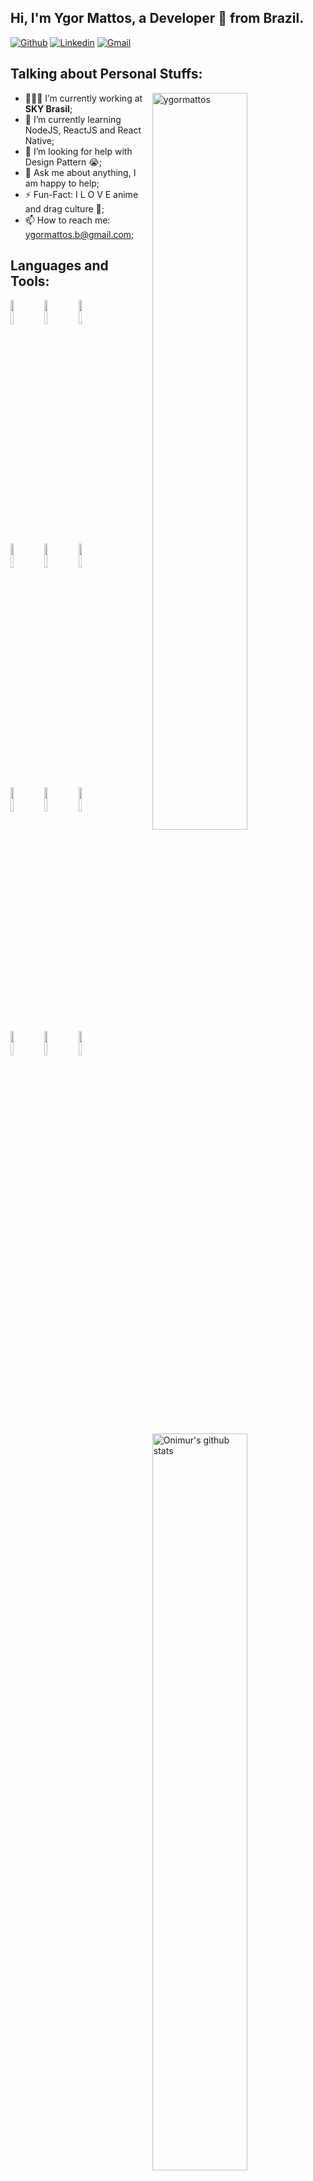 <!-- Your title -->
## Hi, I'm Ygor Mattos, a Developer 🚀 from Brazil.

<!-- Your badges
You can use the website to generate badges: https://shields.io/
-->

[![Github](https://img.shields.io/badge/-Github-000?style=flat&logo=Github&logoColor=white)](https://github.com/ygumattos)
[![Linkedin](https://img.shields.io/badge/-LinkedIn-blue?style=flat&logo=Linkedin&logoColor=white)](https://www.linkedin.com/in/ygor-mattos-720b63147/)
[![Gmail](https://img.shields.io/badge/-Gmail-c14438?style=flat&logo=Gmail&logoColor=white)](mailto:ygormattos.b@gmail.com)


<!-- Talking about you -->
## **Talking about Personal Stuffs:**

<!-- Any image aligned to the right. Beware the width -->
<img width="55%" align="right" alt="ygormattos" src="https://i.ibb.co/qgTMyPj/ygu.jpg" />

- 👨🏽‍💻 I’m currently working at **SKY Brasil**;
- 🌱 I’m currently learning NodeJS, ReactJS and React Native; 
- 🤔 I’m looking for help with Design Pattern 😭;
- 💬 Ask me about anything, I am happy to help;
- ⚡️ Fun-Fact: I L O V E anime and drag culture 💜️;
- 📫 How to reach me: ygormattos.b@gmail.com;

## **Languages and Tools:**

<!-- Your github readme stats
You can use this api: https://github.com/anuraghazra/github-readme-stats
-->
<p>
    <img width="55%" align="right" alt="Onimur's github stats" src="https://github-readme-stats.vercel.app/api?username=ygumattos&show_icons=true&hide_border=true" />
  
  <!-- Your languages and tools. Be careful with the alignment. 
  You can use this sites to get logos: https://www.vectorlogo.zone or https://simpleicons.org/
  -->
  <code><img width="10%" src="https://www.vectorlogo.zone/logos/javascript/javascript-ar21.svg"></code>
  <code><img width="10%" src="https://www.vectorlogo.zone/logos/nodejs/nodejs-ar21.svg"></code>
  <code><img width="10%" src="https://www.vectorlogo.zone/logos/reactjs/reactjs-ar21.svg"></code>
  <br />
  <code><img width="10%" src="https://www.vectorlogo.zone/logos/typescriptlang/typescriptlang-ar21.svg"></code>
  <code><img width="10%" src="https://www.vectorlogo.zone/logos/expressjs/expressjs-ar21.svg"></code>
  <code><img width="10%" src="https://www.vectorlogo.zone/logos/json/json-ar21.svg"></code>
  <br />
  <code><img width="10%" src="https://www.vectorlogo.zone/logos/mysql/mysql-ar21.svg"></code>
  <code><img width="10%" src="https://www.vectorlogo.zone/logos/mongodb/mongodb-ar21.svg"></code>
  <code><img width="10%" src="https://www.vectorlogo.zone/logos/postgresql/postgresql-ar21.svg"></code>
  <br />
  <code><img width="10%" src="https://www.vectorlogo.zone/logos/git-scm/git-scm-ar21.svg"></code>
  <code><img width="10%" src="https://www.vectorlogo.zone/logos/getpostman/getpostman-ar21.svg"></code>
  <code><img width="10%" src="https://www.vectorlogo.zone/logos/linux/linux-ar21.svg"></code>

</p>


